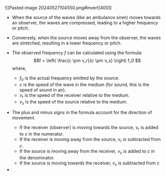 ![[Pasted image 20240527104550.png#invert|400]]
- When the source of the waves (like an ambulance siren) moves towards an observer, the waves are compressed, leading to a higher frequency or pitch.
- Conversely, when the source moves away from the observer, the waves are stretched, resulting in a lower frequency or pitch.

- The observed frequency $f$ can be calculated using the formula:$$f = \left( \frac{c \pm v_r}{c \pm v_s} \right) f_0 $$where,
	- $f_0$ is the actual frequency emitted by the source.
	- $c$ is the speed of the wave in the medium (for sound, this is the speed of sound in air).
	- $v_r$ is the speed of the receiver relative to the medium.
	- $v_s$ is the speed of the source relative to the medium.
- The plus and minus signs in the formula account for the direction of movement.
	- If the receiver (observer) is moving towards the source, $v_r$ is added to $c$ in the numerator.
	- If the receiver is moving away from the source, $v_r$ is subtracted from $c$.
	- If the source is moving away from the receiver, $v_s$ is added to $c$  in the denominator.
	- If the source is moving towards the receiver, $v_s$ is subtracted from $c$
- 